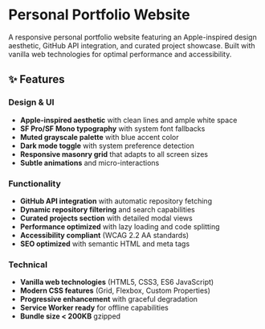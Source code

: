# Personal Portfolio Website

A responsive personal portfolio website featuring an Apple-inspired design aesthetic, GitHub API integration, and curated project showcase. Built with vanilla web technologies for optimal performance and accessibility.

## ✨ Features

### Design & UI
- **Apple-inspired aesthetic** with clean lines and ample white space
- **SF Pro/SF Mono typography** with system font fallbacks
- **Muted grayscale palette** with blue accent color
- **Dark mode toggle** with system preference detection
- **Responsive masonry grid** that adapts to all screen sizes
- **Subtle animations** and micro-interactions

### Functionality
- **GitHub API integration** with automatic repository fetching
- **Dynamic repository filtering** and search capabilities
- **Curated projects section** with detailed modal views
- **Performance optimized** with lazy loading and code splitting
- **Accessibility compliant** (WCAG 2.2 AA standards)
- **SEO optimized** with semantic HTML and meta tags

### Technical
- **Vanilla web technologies** (HTML5, CSS3, ES6 JavaScript)
- **Modern CSS features** (Grid, Flexbox, Custom Properties)
- **Progressive enhancement** with graceful degradation
- **Service Worker ready** for offline capabilities
- **Bundle size < 200KB** gzipped
